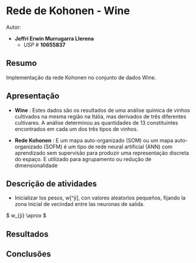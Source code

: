 # Rede de Kohonen - Wine

Autor:

- **Jeffri Erwin Murrugarra Llerena**
    * *USP #* **10655837** 
    
## Resumo

   Implementação da rede Kohonen no conjunto de dados Wine.
   
## Apresentação

   - **Wine** : Estes dados são os resultados de uma análise química de vinhos cultivados na mesma região na Itália, mas derivados de três diferentes cultivares. A análise determinou as quantidades de 13 constituintes encontrados em cada um dos três tipos de vinhos.
   
   - **Rede Kohonen** : E um  mapa auto-organizado (SOM) ou um mapa auto-organizado (SOFM) é um tipo de rede neural artificial (ANN) com aprendizado sem supervisão para produzir uma representação discreta do espaço. E utilizado para agrupamento ou redução de 
dimensionalidade
   
## Descrição de atividades

   - Inicializar los pesos, w[^ji], con valores aleatorios pequeños, fijando la zona inicial de vecindad entre las neuronas de salida. 
   
   $ w_{ji} \aprox $
   
## Resultados

## Conclusões
